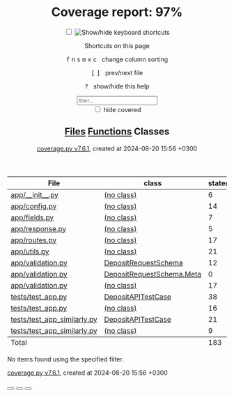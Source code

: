 <!DOCTYPE html>
<html lang="en">
<head>
    <meta http-equiv="Content-Type" content="text/html; charset=utf-8">
    <title>Coverage report</title>
    <link rel="icon" sizes="32x32" href="favicon_32_cb_58284776.png">
    <link rel="stylesheet" href="style_cb_8e611ae1.css" type="text/css">
    <script src="coverage_html_cb_6fb7b396.js" defer></script>
</head>
<body class="indexfile">
<header>
    <div class="content">
        <h1>Coverage report:
            <span class="pc_cov">97%</span>
        </h1>
        <aside id="help_panel_wrapper">
            <input id="help_panel_state" type="checkbox">
            <label for="help_panel_state">
                <img id="keyboard_icon" src="keybd_closed_cb_ce680311.png" alt="Show/hide keyboard shortcuts">
            </label>
            <div id="help_panel">
                <p class="legend">Shortcuts on this page</p>
                <div class="keyhelp">
                    <p>
                        <kbd>f</kbd>
                        <kbd>n</kbd>
                        <kbd>s</kbd>
                        <kbd>m</kbd>
                        <kbd>x</kbd>
                        <kbd>c</kbd>
                        &nbsp; change column sorting
                    </p>
                    <p>
                        <kbd>[</kbd>
                        <kbd>]</kbd>
                        &nbsp; prev/next file
                    </p>
                    <p>
                        <kbd>?</kbd> &nbsp; show/hide this help
                    </p>
                </div>
            </div>
        </aside>
        <form id="filter_container">
            <input id="filter" type="text" value="" placeholder="filter...">
            <div>
                <input id="hide100" type="checkbox" >
                <label for="hide100">hide covered</label>
            </div>
        </form>
        <h2>
                <a class="button" href="index.html">Files</a>
                <a class="button" href="function_index.html">Functions</a>
                <a class="button current">Classes</a>
        </h2>
        <p class="text">
            <a class="nav" href="https://coverage.readthedocs.io/en/7.6.1">coverage.py v7.6.1</a>,
            created at 2024-08-20 15:56 +0300
        </p>
    </div>
</header>
<main id="index">
    <table class="index" data-sortable>
        <thead>
            <tr class="tablehead" title="Click to sort">
                <th id="file" class="name left" aria-sort="none" data-shortcut="f">File<span class="arrows"></span></th>
                <th id="region" class="name left" aria-sort="none" data-default-sort-order="ascending" data-shortcut="n">class<span class="arrows"></span></th>
                <th id="statements" aria-sort="none" data-default-sort-order="descending" data-shortcut="s">statements<span class="arrows"></span></th>
                <th id="missing" aria-sort="none" data-default-sort-order="descending" data-shortcut="m">missing<span class="arrows"></span></th>
                <th id="excluded" aria-sort="none" data-default-sort-order="descending" data-shortcut="x">excluded<span class="arrows"></span></th>
                <th id="coverage" class="right" aria-sort="none" data-shortcut="c">coverage<span class="arrows"></span></th>
            </tr>
        </thead>
        <tbody>
            <tr class="region">
                <td class="name left"><a href="z_5f5a17c013354698___init___py.html">app/__init__.py</a></td>
                <td class="name left"><a href="z_5f5a17c013354698___init___py.html"><data value=''><span class='no-noun'>(no class)</span></data></a></td>
                <td>6</td>
                <td>0</td>
                <td>0</td>
                <td class="right" data-ratio="6 6">100%</td>
            </tr>
            <tr class="region">
                <td class="name left"><a href="z_5f5a17c013354698_config_py.html">app/config.py</a></td>
                <td class="name left"><a href="z_5f5a17c013354698_config_py.html"><data value=''><span class='no-noun'>(no class)</span></data></a></td>
                <td>14</td>
                <td>0</td>
                <td>0</td>
                <td class="right" data-ratio="14 14">100%</td>
            </tr>
            <tr class="region">
                <td class="name left"><a href="z_5f5a17c013354698_fields_py.html">app/fields.py</a></td>
                <td class="name left"><a href="z_5f5a17c013354698_fields_py.html"><data value=''><span class='no-noun'>(no class)</span></data></a></td>
                <td>7</td>
                <td>0</td>
                <td>0</td>
                <td class="right" data-ratio="7 7">100%</td>
            </tr>
            <tr class="region">
                <td class="name left"><a href="z_5f5a17c013354698_response_py.html">app/response.py</a></td>
                <td class="name left"><a href="z_5f5a17c013354698_response_py.html"><data value=''><span class='no-noun'>(no class)</span></data></a></td>
                <td>5</td>
                <td>0</td>
                <td>0</td>
                <td class="right" data-ratio="5 5">100%</td>
            </tr>
            <tr class="region">
                <td class="name left"><a href="z_5f5a17c013354698_routes_py.html">app/routes.py</a></td>
                <td class="name left"><a href="z_5f5a17c013354698_routes_py.html"><data value=''><span class='no-noun'>(no class)</span></data></a></td>
                <td>17</td>
                <td>2</td>
                <td>0</td>
                <td class="right" data-ratio="15 17">88%</td>
            </tr>
            <tr class="region">
                <td class="name left"><a href="z_5f5a17c013354698_utils_py.html">app/utils.py</a></td>
                <td class="name left"><a href="z_5f5a17c013354698_utils_py.html"><data value=''><span class='no-noun'>(no class)</span></data></a></td>
                <td>21</td>
                <td>1</td>
                <td>0</td>
                <td class="right" data-ratio="20 21">95%</td>
            </tr>
            <tr class="region">
                <td class="name left"><a href="z_5f5a17c013354698_validation_py.html#t20">app/validation.py</a></td>
                <td class="name left"><a href="z_5f5a17c013354698_validation_py.html#t20"><data value='DepositRequestSchema'>DepositRequestSchema</data></a></td>
                <td>12</td>
                <td>0</td>
                <td>0</td>
                <td class="right" data-ratio="12 12">100%</td>
            </tr>
            <tr class="region">
                <td class="name left"><a href="z_5f5a17c013354698_validation_py.html#t55">app/validation.py</a></td>
                <td class="name left"><a href="z_5f5a17c013354698_validation_py.html#t55"><data value='Meta'>DepositRequestSchema.Meta</data></a></td>
                <td>0</td>
                <td>0</td>
                <td>0</td>
                <td class="right" data-ratio="0 0">100%</td>
            </tr>
            <tr class="region">
                <td class="name left"><a href="z_5f5a17c013354698_validation_py.html">app/validation.py</a></td>
                <td class="name left"><a href="z_5f5a17c013354698_validation_py.html"><data value=''><span class='no-noun'>(no class)</span></data></a></td>
                <td>17</td>
                <td>0</td>
                <td>0</td>
                <td class="right" data-ratio="17 17">100%</td>
            </tr>
            <tr class="region">
                <td class="name left"><a href="z_a44f0ac069e85531_test_app_py.html#t6">tests/test_app.py</a></td>
                <td class="name left"><a href="z_a44f0ac069e85531_test_app_py.html#t6"><data value='DepositAPITestCase'>DepositAPITestCase</data></a></td>
                <td>38</td>
                <td>0</td>
                <td>0</td>
                <td class="right" data-ratio="38 38">100%</td>
            </tr>
            <tr class="region">
                <td class="name left"><a href="z_a44f0ac069e85531_test_app_py.html">tests/test_app.py</a></td>
                <td class="name left"><a href="z_a44f0ac069e85531_test_app_py.html"><data value=''><span class='no-noun'>(no class)</span></data></a></td>
                <td>16</td>
                <td>1</td>
                <td>0</td>
                <td class="right" data-ratio="15 16">94%</td>
            </tr>
            <tr class="region">
                <td class="name left"><a href="z_a44f0ac069e85531_test_app_similarly_py.html#t6">tests/test_app_similarly.py</a></td>
                <td class="name left"><a href="z_a44f0ac069e85531_test_app_similarly_py.html#t6"><data value='DepositAPITestCase'>DepositAPITestCase</data></a></td>
                <td>21</td>
                <td>0</td>
                <td>0</td>
                <td class="right" data-ratio="21 21">100%</td>
            </tr>
            <tr class="region">
                <td class="name left"><a href="z_a44f0ac069e85531_test_app_similarly_py.html">tests/test_app_similarly.py</a></td>
                <td class="name left"><a href="z_a44f0ac069e85531_test_app_similarly_py.html"><data value=''><span class='no-noun'>(no class)</span></data></a></td>
                <td>9</td>
                <td>1</td>
                <td>0</td>
                <td class="right" data-ratio="8 9">89%</td>
            </tr>
        </tbody>
        <tfoot>
            <tr class="total">
                <td class="name left">Total</td>
                <td class="name left">&nbsp;</td>
                <td>183</td>
                <td>5</td>
                <td>0</td>
                <td class="right" data-ratio="178 183">97%</td>
            </tr>
        </tfoot>
    </table>
    <p id="no_rows">
        No items found using the specified filter.
    </p>
</main>
<footer>
    <div class="content">
        <p>
            <a class="nav" href="https://coverage.readthedocs.io/en/7.6.1">coverage.py v7.6.1</a>,
            created at 2024-08-20 15:56 +0300
        </p>
    </div>
    <aside class="hidden">
        <a id="prevFileLink" class="nav" href=""></a>
        <a id="nextFileLink" class="nav" href=""></a>
        <button type="button" class="button_prev_file" data-shortcut="["></button>
        <button type="button" class="button_next_file" data-shortcut="]"></button>
        <button type="button" class="button_show_hide_help" data-shortcut="?"></button>
    </aside>
</footer>
</body>
</html>
